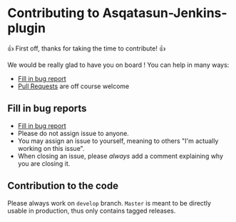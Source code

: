 # Contributing to  Asqatasun-Jenkins-plugin 

:+1: First off, thanks for taking the time to contribute! :+1:


We would be really glad to have you on board ! 
You can help in many ways:

* [Fill in bug report](https://github.com/Asqatasun/Asqatasun-Jenkins-Plugin/issues)
* [Pull Requests](https://github.com/Asqatasun/Asqatasun-Jenkins-Plugin/pulls) are off course welcome

## Fill in bug reports

* [Fill in bug report](https://github.com/Asqatasun/Asqatasun-Jenkins-Plugin/issues)
* Please do not assign issue to anyone.
* You may assign an issue to yourself, meaning to others "I'm actually working on this issue".
* When closing an issue, please *always* add a comment explaining why you are closing it.


## Contribution to the code

Please always work on `develop` branch. `Master` is meant to be directly usable in production,
thus only contains tagged releases.



